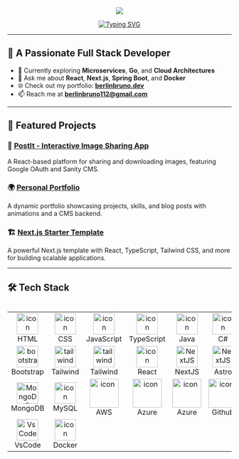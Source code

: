<p align="center">
  <img src="https://capsule-render.vercel.app/api?type=waving&height=300&color=gradient&text=Berlin%20Bruno&reversal=true&fontAlign=50&animation=fadeIn&fontSize=50&desc=@berlinbruno&descAlign=50&descAlignY=60"/>
</p>

<p align="center">
  <a href="https://git.io/typing-svg">
    <img src="https://readme-typing-svg.herokuapp.com?font=Pacifico&size=48&pause=1000&center=true&vCenter=true&random=false&width=1200&height=100&lines=Java+FullStack+Developer" alt="Typing SVG" />
  </a>
</p>

---

## 🚀 A Passionate Full Stack Developer  

- 🌱 Currently exploring **Microservices**, **Go**, and **Cloud Architectures**  
- 💬 Ask me about **React**, **Next.js**, **Spring Boot**, and **Docker**  
- 🌐 Check out my portfolio: [**berlinbruno.dev**](https://berlinbruno.dev)  
- 📫 Reach me at **berlinbruno112@gmail.com**  

---

## 📌 Featured Projects  

### 🎨 [PostIt - Interactive Image Sharing App](https://postitmedia.netlify.app/)  
A React-based platform for sharing and downloading images, featuring Google OAuth and Sanity CMS.  

### 🌍 [Personal Portfolio](https://berlinbruno.dev)  
A dynamic portfolio showcasing projects, skills, and blog posts with animations and a CMS backend.  

### 🏗️ [Next.js Starter Template](https://github.com/berlinbruno/nextjs-starter)  
A powerful Next.js template with React, TypeScript, Tailwind CSS, and more for building scalable applications.  

---

## 🛠️ Tech Stack  

<table align="left">
    <tr>
        <td align="center" width="96">
            <a href="#macropower-tech">
                <img src="https://skillicons.dev/icons?i=html" alt="icon" width="48" height="48" />
            </a>
            <br>HTML
        </td>
        <td align="center" width="96">
            <img src="https://skillicons.dev/icons?i=css" alt="icon" width="48" height="48" />
            <br>CSS
        </td>
        <td align="center" width="96">
            <img src="https://skillicons.dev/icons?i=javascript" alt="icon" width="48" height="48" />
            <br>JavaScript
        </td>
        <td align="center" width="96">
            <img src="https://skillicons.dev/icons?i=typescript" alt="icon" width="48" height="48" />
            <br>TypeScript
        </td>
        <td align="center" width="96">
            <img src="https://skillicons.dev/icons?i=java" alt="icon" width="48" height="48" />
            <br>Java
        </td>
        </td>
        <td align="center" width="96">
            <img src="https://skillicons.dev/icons?i=cs" alt="icon" width="48" height="48" />
            <br>C#
        </td>
        <td align="center" width="96">
            <img src="https://skillicons.dev/icons?i=go" width="48" height="48" alt="Go" />
            <br>Go
        </td>
    </tr>
    <tr>
        <td align="center" width="96">
            <img src="https://skillicons.dev/icons?i=bootstrap" width="48" height="48" alt="bootstrap" />
            <br>Bootstrap
        </td>
        <td align="center" width="96">
            <img src="https://skillicons.dev/icons?i=tailwind" width="48" height="48" alt="tailwind" />
            <br>Tailwind
        </td>
        <td align="center" width="96">
            <img src="https://skillicons.dev/icons?i=materialui" width="48" height="48" alt="tailwind" />
            <br>Tailwind
        </td>
        <td align="center" width="96">
            <img src="https://skillicons.dev/icons?i=react" alt="icon" width="48" height="48" />
            <br>React
        </td>
        <td align="center" width="96">
            <img src="https://skillicons.dev/icons?i=nextjs" width="48" height="48" alt="NextJS" />
            <br>NextJS
        </td>
        <td align="center" width="96">
            <img src="https://skillicons.dev/icons?i=astro" width="48" height="48" alt="NextJS" />
            <br>Astro
        </td>
        <td align="center" width="96">
            <img src="https://skillicons.dev/icons?i=spring" width="48" height="48" alt="NextJS" />
            <br>Spring
        </td>
    </tr>
    <tr>
        <td align="center" width="96">
            <img src="https://skillicons.dev/icons?i=mongodb" width="48" height="48" alt="MongoDB" />
            <br>MongoDB
        </td>
        <td align="center" width="96">
            <img src="https://skillicons.dev/icons?i=mysql" alt="icon" width="48" height="48" />
            <br>MySQL
        </td>
        <td align="center" width="96">
            <img src="https://skillicons.dev/icons?i=aws" alt="icon" width="65" height="65" />
            <br>AWS
        </td>
        <td align="center" width="96">
            <img src="https://skillicons.dev/icons?i=azure" alt="icon" width="65" height="65" />
            <br>Azure
        </td>
        <td align="center" width="96">
            <img src="https://skillicons.dev/icons?i=gcp" alt="icon" width="65" height="65" />
            <br>Azure
        </td>
        <td align="center" width="96">
            <img src="https://skillicons.dev/icons?i=github" alt="icon" width="65" height="65" />
            <br>Github
        </td>
        <td align="center" width="96">
            <img src="https://skillicons.dev/icons?i=git" width="48" height="48" alt="Git" />
            <br>Git
        </td>
    </tr>
    <tr>
        <td align="center" width="96">
            <img src="https://skillicons.dev/icons?i=vscode" width="48" height="48" alt="VsCode" />
            <br>VsCode
        </td>
        <td align="center" width="96">
            <img src="https://techstack-generator.vercel.app/docker-icon.svg" alt="icon" width="48" height="48" />
            <br>Docker
        </td>
    </tr>
</table>



